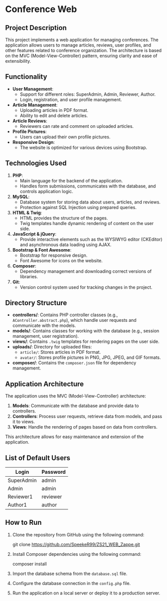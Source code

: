 # Conference Web

## Project Description
This project implements a web application for managing conferences.
The application allows users to manage articles, reviews, user profiles, and other features related to conference organization.
The architecture is based on the MVC (Model-View-Controller) pattern, ensuring clarity and ease of extensibility.

## Functionality
- **User Management**:
  - Support for different roles: SuperAdmin, Admin, Reviewer, Author.
  - Login, registration, and user profile management.
- **Article Management**:
  - Uploading articles in PDF format.
  - Ability to edit and delete articles.
- **Article Reviews**:
  - Reviewers can rate and comment on uploaded articles.
- **Profile Pictures**:
  - Users can upload their own profile pictures.
- **Responsive Design**:
  - The website is optimized for various devices using Bootstrap.

## Technologies Used
1. **PHP**:
   - Main language for the backend of the application.
   - Handles form submissions, communicates with the database, and controls application logic.
2. **MySQL**:
   - Database system for storing data about users, articles, and reviews.
   - Protection against SQL Injection using prepared queries.
3. **HTML & Twig**:
   - HTML provides the structure of the pages.
   - Twig templates handle dynamic rendering of content on the user side.
4. **JavaScript & jQuery**:
   - Provide interactive elements such as the WYSIWYG editor (CKEditor) and asynchronous data loading using AJAX.
5. **Bootstrap & Font Awesome**:
   - Bootstrap for responsive design.
   - Font Awesome for icons on the website.
6. **Composer**:
   - Dependency management and downloading correct versions of libraries.
7. **Git**:
   - Version control system used for tracking changes in the project.

## Directory Structure
- **controllers/**: Contains PHP controller classes (e.g., `AController.abstract.php`), which handle user requests and communicate with the models.
- **models/**: Contains classes for working with the database (e.g., session management, user registration).
- **views/**: Contains `.twig` templates for rendering pages on the user side.
- **uploads/**: Directory for uploaded files:
  - `article/`: Stores articles in PDF format.
  - `avatar/`: Stores profile pictures in PNG, JPG, JPEG, and GIF formats.
- **composer/**: Contains the `composer.json` file for dependency management.

## Application Architecture
The application uses the MVC (Model-View-Controller) architecture:
1. **Models**: Communicate with the database and provide data to controllers.
2. **Controllers**: Process user requests, retrieve data from models, and pass it to views.
3. **Views**: Handle the rendering of pages based on data from controllers.

This architecture allows for easy maintenance and extension of the application.

## List of Default Users
| Login       | Password   |
|-------------|------------|
| SuperAdmin  | admin      |
| Admin       | admin      |
| Reviewer1   | reviewer   |
| Author1     | author     |

## How to Run
1. Clone the repository from GitHub using the following command:


	git clone https://github.com/SpeekeR99/ZS21_WEB_Zappe.git


2. Install Composer dependencies using the following command:


	composer install


3. Import the database schema from the `database.sql` file.
4. Configure the database connection in the `config.php` file.
5. Run the application on a local server or deploy it to a production server.
